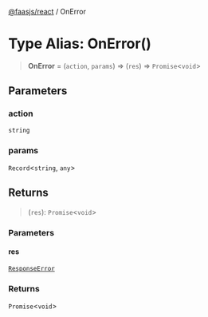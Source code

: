 [@faasjs/react](../README.md) / OnError

# Type Alias: OnError()

> **OnError** = (`action`, `params`) => (`res`) => `Promise`\<`void`\>

## Parameters

### action

`string`

### params

`Record`\<`string`, `any`\>

## Returns

> (`res`): `Promise`\<`void`\>

### Parameters

#### res

[`ResponseError`](../classes/ResponseError.md)

### Returns

`Promise`\<`void`\>
